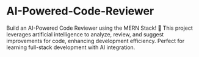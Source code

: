# AI-Powered-Code-Reviewer
Build an AI-Powered Code Reviewer using the MERN Stack!
🚀 This project leverages artificial intelligence to analyze, review, and suggest improvements for code, 
enhancing development efficiency. 
Perfect for learning full-stack development with AI integration.

